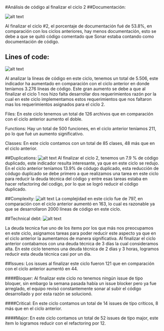 #Análisis de código al finalizar el ciclo 2
##Documentación: 

![alt text](http://s12.postimg.org/6p7cjvxjx/Screen_Shot_2015_09_29_at_12_28_26_AM.png "Logo Title Text 1")

Al finalizar el ciclo #2, el porcentaje de documentación fué de 53.8%, en comparación con los ciclos anteriores, hay menos documentación, esto se debe a que se quitó código comentado que Sonar estaba contando como documentación de código.
   
   ## Lines of code: 
   
   ![alt text](http://s12.postimg.org/gnwwk3wd9/Screen_Shot_2015_09_29_at_12_28_33_AM.png "Logo Title Text 1")
   
   Al analizar la líneas de código en este ciclo, tenemos un total de 5.506, este indicador ha aumentado en comparación con el ciclo anterior en donde teníamos 3.276 líneas de código. Este gran aumento se debe a que al finalizar el ciclo 1 nos hizo falta desarrollar dos requerimientos razón por la cual en este ciclo implementamos estos requerimientos que nos faltaron mas los requerimientos asignados para el ciclo 2.
   
   
Files: En este ciclo tenemos un total de 126 archivos que en comparación con el ciclo anterior aumento el doble.

Functions: Hay un total de 500 funciones, en el ciclo anterior teníamos 211, po lo que fué un aumento significativo.

Classes: En este ciclo contamos con un total de 85 clases, 48 más que en el ciclo anterior.



##Duplications:
   ![alt text](http://s12.postimg.org/kgbtm3mhp/Screen_Shot_2015_09_29_at_12_28_37_AM.png "Logo Title Text 1")
Al finalizar el ciclo 2, tenemos un 7.9 % de código duplicado, este indicador resulta interesante, ya que en este ciclo se redujo. En el ciclo anterior teníamos 13.9% de códugo duplicado, esta reducción de códugo duplicado se debe primero a que realizamos una tarea en este ciclo para reducir la deuda técnica del código y entre esas tareas estaba en hacer refactoring del codigo, por lo que se logró reducir el código duplicado.
 

##Complexity: 
  ![alt text](http://s12.postimg.org/oqqhhorkt/Screen_Shot_2015_09_29_at_12_28_43_AM.png "Logo Title Text 1")
  La complejidad en este ciclo fue de 797, en comparación con el ciclo anterior aumentó en 163, lo cual es razonable ya que se desarrollaron 2000 líneas de código en este ciclo.


##Technical debt:
  ![alt text](http://s12.postimg.org/b10jmmtul/Screen_Shot_2015_09_29_at_12_28_48_AM.png "Logo Title Text 1")
  
La deuda tecnica fue uno de los ítems por los que más nos preocupamos en este ciclo, asignamos tareas para poder reducir este aspecto ya que en el ciclo anterior la aumentamos de manera significativa. Al finalizar el ciclo anterior contabamos con una deuda técnica de 3 días la cual consideramos alta. En este ciclo tenemos una deuda técnica de 2 dias y 3 horas, logramos reducir esta deuda técnica casi por un día.

##Issues: 
Los issues al finalizar este ciclo fueron 121 que en comparación con el ciclo anterior aumentó en 44. 


####Bloquer:
Al finalizar este ciclo no tenemos ningún issue de tipo bloquer, sin embargo la semana pasada había un issue blocker pero ya fue arreglado, el equipo revisó constantemente sonar al subir el código desarrollado y por esta razón se solucionó.

####Critical:
En este ciclo contamos un total de 14 issues de típo críticos, 8 más que en el ciclo anterior.

####Major: 
En este ciclo contamos un total de 52 issues de tipo major, este ítem lo logramos reducir con el refactoring por 12.



   
   
   


